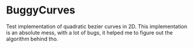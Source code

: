 # BuggyCurves
Test implementation of quadratic bezier curves in 2D. This implementation is an absolute mess, with a lot of bugs, it helped me to figure out the algorithm behind tho.
